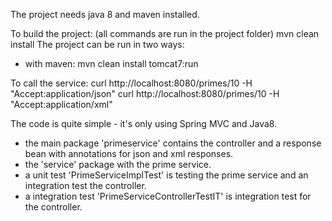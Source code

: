 The project needs java 8 and maven installed.

To build the project: (all commands are run in the project folder)
mvn clean install
The project can be run in two ways:
- with maven:
mvn clean install tomcat7:run

To call the service:
curl http://localhost:8080/primes/10 -H "Accept:application/json"
curl http://localhost:8080/primes/10 -H "Accept:application/xml"


The code is quite simple - it's only using Spring MVC and Java8.
- the main package 'primeservice' contains the controller and a response bean with annotations for json and xml responses.
- the 'service' package with the prime service.
- a unit test 'PrimeServiceImplTest' is testing the prime service and an integration test the controller.
- a integration test 'PrimeServiceControllerTestIT' is integration test for the controller.
